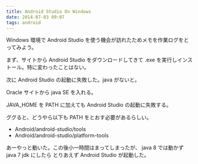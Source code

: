 ```yaml
---
title: Android Studio On Windows
date: 2014-07-03 09:07
tags: android
---
```


Windows 環境で Android Studio を使う機会が訪れたためメモを作業ログをとってみよう。

まず、サイトから Android Studio をダウンロードしてきて .exe を実行しインストール。特に変わったことはない。

次に Android Studio の起動に失敗した。java がないと。

Oracle サイトから java SE を入れる。

JAVA_HOME を PATH に加えても Android Studio の起動に失敗する。

ググると、どうやら以下も PATH をとおす必要があるらしい。

- Android/android-studio/tools
- Android/android-studio/platform-tools

あーやっと動いた。この後小一時間はまってしまったが、
java 8 では動かず java 7 jdk にしたら
とりあえず Android Studio が起動した。

